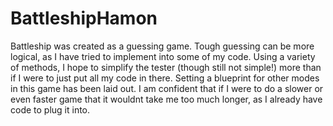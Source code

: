 # BattleshipHamon
Battleship was created as a guessing game. Tough guessing can be more logical, as I have tried to implement
into some of my code. Using a variety of methods, I hope to simplify the tester (though still not simple!) more than if I 
were to just put all my code in there. Setting a blueprint for other modes in this game has been laid out. I am confident
that if I were to do a slower or even faster game that it wouldnt take me too much longer, as I already have code to plug
it into.  
